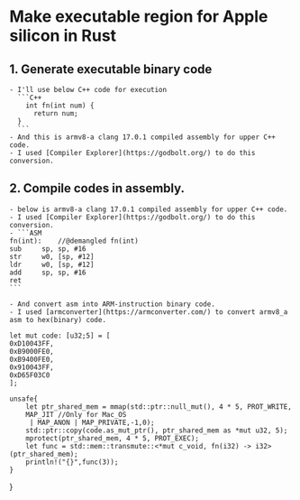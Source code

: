 # Make executable region for Apple silicon in Rust

  ## 1. Generate executable binary code

    - I'll use below C++ code for execution
      ```C++
        int fn(int num) {
          return num;
      }
      ```
    - And this is armv8-a clang 17.0.1 compiled assembly for upper C++ code. 
    - I used [Compiler Explorer](https://godbolt.org/) to do this conversion.

 ## 2. Compile codes in assembly.
 
    - below is armv8-a clang 17.0.1 compiled assembly for upper C++ code. 
    - I used [Compiler Explorer](https://godbolt.org/) to do this conversion.
    - ```ASM
    fn(int):    //@demangled fn(int)
    sub     sp, sp, #16
    str     w0, [sp, #12]
    ldr     w0, [sp, #12]
    add     sp, sp, #16
    ret
    ```

    - And convert asm into ARM-instruction binary code.
    - I used [armconverter](https://armconverter.com/) to convert armv8_a asm to hex(binary) code.
    
    let mut code: [u32;5] = [
    0xD10043FF,
    0xB9000FE0,
    0xB9400FE0,
    0x910043FF,
    0xD65F03C0
    ];
    
    unsafe{
        let ptr_shared_mem = mmap(std::ptr::null_mut(), 4 * 5, PROT_WRITE,
        MAP_JIT //Only for Mac_OS
         | MAP_ANON | MAP_PRIVATE,-1,0);
        std::ptr::copy(code.as_mut_ptr(), ptr_shared_mem as *mut u32, 5);
        mprotect(ptr_shared_mem, 4 * 5, PROT_EXEC);
        let func = std::mem::transmute::<*mut c_void, fn(i32) -> i32>(ptr_shared_mem);
        println!("{}",func(3));
    }
    
}

  ```
  
